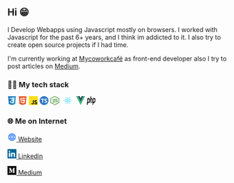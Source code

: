 ## Hi 😁

I Develop Webapps using Javascript mostly on browsers. I worked with Javascript for the past 6+ years, and I think im addicted to it.
I also try to create open source projects if I had time.

I'm currently working at [Mycoworkcafé](https://app.mycoworkcafe.com) as front-end developer also I try to post articles on [Medium](https://medium.com/@miladd3).

### 👨‍💻️ My tech stack


[<img src="https://raw.githubusercontent.com/miladd3/miladd3/main/assets/css.svg" width="20px"  alt="CSS"/>](https://github.com/miladd3)
[<img src="https://raw.githubusercontent.com/miladd3/miladd3/main/assets/html.svg" width="20px"  alt="HTML"/>](https://github.com/miladd3)
[<img src="https://raw.githubusercontent.com/miladd3/miladd3/main/assets/javascript.svg" width="20px"  alt="Javascript"/>](https://github.com/miladd3)
[<img src="https://raw.githubusercontent.com/miladd3/miladd3/main/assets/typescript.svg" width="20" height="20px" alt="Typescript" />](https://github.com/miladd3)
[<img src="https://raw.githubusercontent.com/miladd3/miladd3/main/assets/nodejs.svg" width="20px" height="20px" alt="NodeJs" />](https://github.com/miladd3)
[<img src="https://raw.githubusercontent.com/miladd3/miladd3/main/assets/react.svg" width="30" height="20px" alt="React" />](https://github.com/miladd3)
[<img src="https://raw.githubusercontent.com/miladd3/miladd3/main/assets/vue.svg" width="20" height="20px" alt="Vue" />](https://github.com/miladd3)
[<img src="https://raw.githubusercontent.com/miladd3/miladd3/main/assets/php.svg" width="20" height="20px" alt="PHP" />](https://github.com/miladd3)

### 🌐 Me on Internet

[<img src="https://raw.githubusercontent.com/miladd3/miladd3/main/assets/website.svg" width="20px"  alt="website"/> Website](http://dehghan.net)

[<img src="https://raw.githubusercontent.com/miladd3/miladd3/main/assets/linkedin.svg" width="20px"  alt="linkedin"/> Linkedin](https://www.linkedin.com/in/miladd3/)

[<img src="https://raw.githubusercontent.com/miladd3/miladd3/main/assets/medium.svg" width="20px"  alt="medium"/> Medium](https://medium.com/@miladd3/)
